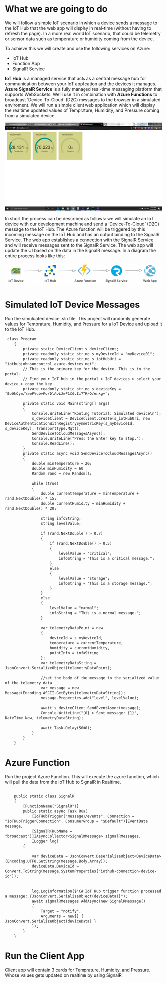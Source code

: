 # What we are going to do
We will follow a simple IoT scenario in which a device sends a message to the IoT Hub that the web app will display in real-time (without having to refresh the page). In a more real world IoT scenario, that could be telemetry or sensor data such as temperature or humidity coming from the device.

To achieve this we will create and use the following services on Azure:

- IoT Hub
- Function App
- SignalR Service

**IoT Hub** is a managed service that acts as a central message hub for communication between your IoT application and the devices it manages. **Azure SignalR Service** is a fully managed real-time messaging platform that supports WebSockets. We’ll use it in combination with **Azure Functions** to broadcast ‘Device-To-Cloud’ (D2C) messages to the browser in a simulated enviroment. We will run a simple client web application which will display the realtime updated values of Temprature, Humidity, and Pressure coming from a simulated device. 

![Diagram showing the realtime data on website](/imgs/demo.png)

In short the process can be described as follows: we will simulate an IoT device with our development machine and send a ‘Device-To-Cloud’ (D2C) message to the IoT Hub. The Azure function will be triggered by this incoming message on the IoT Hub and has an output binding to the SignalR Service. The web app establishes a connection with the SignalR Service and will receive messages sent to the SignalR Service. The web app will update the UI based on the data in the SignalR message. In a diagram the entire process looks like this:

![Diagram showing the flow of the message through the system](/imgs/flow.png)

# Simulated IoT Device Messages
Run the simuluated device .sln file. This project will randomly generate values for Temprature, Humidity, and Pressure for a IoT Device and upload it to the IoT Hub.

```
 class Program
    {
        private static DeviceClient s_deviceClient;
        private readonly static string s_myDeviceId = "myDevice01";
        private readonly static string s_iotHubUri = "iothubjohnsoncontrol.azure-devices.net";
        // This is the primary key for the device. This is in the portal. 
        // Find your IoT hub in the portal > IoT devices > select your device > copy the key. 
        private readonly static string s_deviceKey = "Bb6kOyw/YaeFVubvPo/DlAoLJwF1C0cIi7TR/Q/enxg=";

        private static void Main(string[] args)
        {
            Console.WriteLine("Routing Tutorial: Simulated device\n"); 
            s_deviceClient = DeviceClient.Create(s_iotHubUri, new DeviceAuthenticationWithRegistrySymmetricKey(s_myDeviceId, s_deviceKey), TransportType.Mqtt);
            SendDeviceToCloudMessagesAsync();
            Console.WriteLine("Press the Enter key to stop.");
            Console.ReadLine();
        }
        private static async void SendDeviceToCloudMessagesAsync()
        {
            double minTemperature = 20;
            double minHumidity = 60;
            Random rand = new Random();

            while (true)
            {
                double currentTemperature = minTemperature + rand.NextDouble() * 15;
                double currentHumidity = minHumidity + rand.NextDouble() * 20;

                string infoString;
                string levelValue;

                if (rand.NextDouble() > 0.7)
                {
                    if (rand.NextDouble() > 0.5)
                    {
                        levelValue = "critical";
                        infoString = "This is a critical message.";
                    }
                    else
                    {
                        levelValue = "storage";
                        infoString = "This is a storage message.";
                    }
                }
                else
                {
                    levelValue = "normal";
                    infoString = "This is a normal message.";
                }

                var telemetryDataPoint = new
                {
                    deviceId = s_myDeviceId,
                    temperature = currentTemperature,
                    humidity = currentHumidity,
                    pointInfo = infoString
                };
                var telemetryDataString = JsonConvert.SerializeObject(telemetryDataPoint);

                //set the body of the message to the serialized value of the telemetry data
                var message = new Message(Encoding.ASCII.GetBytes(telemetryDataString));
                message.Properties.Add("level", levelValue);

                await s_deviceClient.SendEventAsync(message);
                Console.WriteLine("{0} > Sent message: {1}", DateTime.Now, telemetryDataString);

                await Task.Delay(5000);
            }
        }
    }

```

# Azure Function
Run the project Azure Function. This will execute the azure function, which will pull the data from the IoT Hub to SignalR in Realtime.

```

    public static class SignalR
    {
        [FunctionName("SignalR")]
        public static async Task Run(
            [IoTHubTrigger("messages/events", Connection = "IoTHubTriggerConnection", ConsumerGroup = "$Default")]EventData message,
            [SignalR(HubName = "broadcast")]IAsyncCollector<SignalRMessage> signalRMessages,
            ILogger log)
        {

            var deviceData = JsonConvert.DeserializeObject<DeviceData>(Encoding.UTF8.GetString(message.Body.Array));
            deviceData.DeviceId = Convert.ToString(message.SystemProperties["iothub-connection-device-id"]);


            log.LogInformation($"C# IoT Hub trigger function processed a message: {JsonConvert.SerializeObject(deviceData)}");
            await signalRMessages.AddAsync(new SignalRMessage()
            {
                Target = "notify",
                Arguments = new[] { JsonConvert.SerializeObject(deviceData) }
            });
        }
    }

```

# Run the Client App
Client app will contain 3 cards for Temprature, Humidity, and Pressure. Whose values gets updated on realtime by using SignalR
